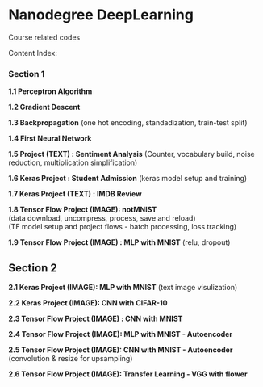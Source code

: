 # Nanodegree DeepLearning
Course related codes

Content Index:

### Section 1
__1.1 Perceptron Algorithm__

__1.2 Gradient Descent__

__1.3 Backpropagation__ (one hot encoding, standadization, train-test split)

__1.4 First Neural Network__

__1.5 Project (TEXT) : Sentiment Analysis__ (Counter, vocabulary build, noise reduction, multiplication simplification)

__1.6 Keras Project : Student Admission__ (keras model setup and training)

__1.7 Keras Project (TEXT) : IMDB Review__

__1.8 Tensor Flow Project (IMAGE): notMNIST__   
(data download, uncompress, process, save and reload)  
(TF model setup and project flows - batch processing, loss tracking)  

__1.9 Tensor Flow Project (IMAGE) : MLP with MNIST__ (relu, dropout)

## Section 2
__2.1 Keras Project (IMAGE): MLP with MNIST__ (text image visulization)

__2.2 Keras Project (IMAGE): CNN with CIFAR-10__

__2.3 Tensor Flow Project (IMAGE) : CNN with MNIST__  

__2.4 Tensor Flow Project (IMAGE): MLP with MNIST - Autoencoder__  

__2.5 Tensor Flow Project (IMAGE): CNN with MNIST - Autoencoder__ (convolution & resize for upsampling)  

__2.6 Tensor Flow Project (IMAGE): Transfer Learning - VGG with flower__
